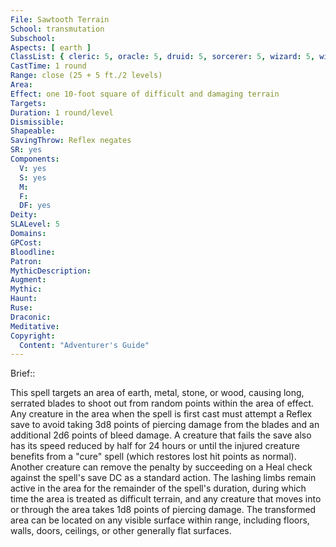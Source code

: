 ```yaml
---
File: Sawtooth Terrain
School: transmutation
Subschool: 
Aspects: [ earth ]
ClassList: { cleric: 5, oracle: 5, druid: 5, sorcerer: 5, wizard: 5, witch: 5 }
CastTime: 1 round
Range: close (25 + 5 ft./2 levels)
Area: 
Effect: one 10-foot square of difficult and damaging terrain
Targets: 
Duration: 1 round/level
Dismissible: 
Shapeable: 
SavingThrow: Reflex negates
SR: yes
Components:
  V: yes
  S: yes
  M: 
  F: 
  DF: yes
Deity: 
SLALevel: 5
Domains: 
GPCost: 
Bloodline: 
Patron: 
MythicDescription: 
Augment: 
Mythic: 
Haunt: 
Ruse: 
Draconic: 
Meditative: 
Copyright:
  Content: "Adventurer's Guide"
---
```

Brief:: 

This spell targets an area of earth, metal, stone, or wood, causing long, serrated blades to shoot out from random points within the area of effect. Any creature in the area when the spell is first cast must attempt a Reflex save to avoid taking 3d8 points of piercing damage from the blades and an additional 2d6 points of bleed damage. A creature that fails the save also has its speed reduced by half for 24 hours or until the injured creature benefits from a "cure" spell (which restores lost hit points as normal). Another creature can remove the penalty by succeeding on a Heal check against the spell's save DC as a standard action. The lashing limbs remain active in the area for the remainder of the spell's duration, during which time the area is treated as difficult terrain, and any creature that moves into or through the area takes 1d8 points of piercing damage. The transformed area can be located on any visible surface within range, including floors, walls, doors, ceilings, or other generally flat surfaces.

